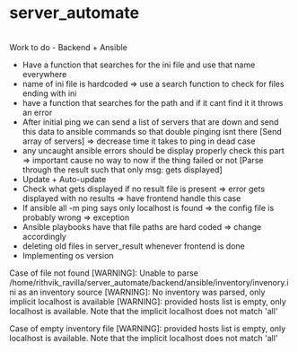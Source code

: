 # server_automate

<br />Work to do - Backend + Ansible
- Have a function that searches for the ini file and use that name everywhere
- name of ini file is hardcoded => use a search function to check for files ending with ini
- have a function that searches for the path and if it cant find it it throws an error
- After initial ping we can send a list of servers that are down and send this data to ansible commands so that double pinging isnt there [Send array of servers] => decrease time it takes to ping in dead case
- any uncaught ansible errors should be display properly check this part => important cause no way to now if the thing failed or not [Parse through the result such that only msg: gets displayed]
- Update + Auto-update
- Check what gets displayed if no result file is present => error gets displayed with no results
=> have frontend handle this case
- If ansible all -m ping says only localhost is found => the config file is probably wrong => exception
- Ansible playbooks have that file paths are hard coded => change accordingly
- deleting old files in server_result whenever frontend is done
- Implementing os version


Case of file not found
[WARNING]: Unable to parse /home/rithvik_ravilla/server_automate/backend/ansible/inventory/invenory.ini as an
inventory source
[WARNING]: No inventory was parsed, only implicit localhost is available
[WARNING]: provided hosts list is empty, only localhost is available. Note that the implicit localhost does
not match 'all'

Case of empty inventory file
[WARNING]: provided hosts list is empty, only localhost is available. Note that the implicit localhost does
not match 'all'